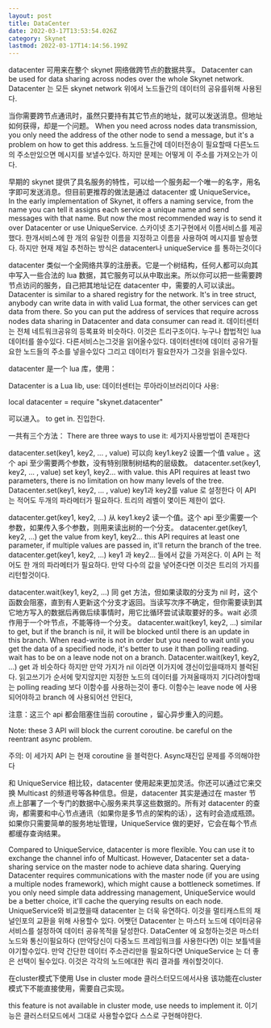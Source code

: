 ```yaml
---
layout: post
title: DataCenter
date: 2022-03-17T13:53:54.026Z
category: Skynet
lastmod: 2022-03-17T14:14:56.199Z
---
```


datacenter 可用来在整个 skynet 网络做跨节点的数据共享。
Datacenter can be used for data sharing across nodes over the whole Skynet network.
Datacenter 는 모든 skynet network 위에서 노드들간의 데이터의 공유를위해 사용된다.

当你需要跨节点通讯时，虽然只要持有其它节点的地址，就可以发送消息。但地址如何获得，却是一个问题。
When you need across nodes data transmission, you only need the address of the other node to send a message, but it's a problem on how to get this address.
노드들간에 데이터전송이 필요할때 다른노드의 주소만있으면 메시지를 보낼수있다. 하지만 문제는 어떻게 이 주소를 가져오는가 이다. 

早期的 skynet 提供了具名服务的特性，可以给一个服务起一个唯一的名字，用名字即可发送消息。但目前更推荐的做法是通过 datacenter 或 UniqueService。
In the early implementation of Skynet, it offers a naming service, from the name you can tell it assigns each service a unique name and send messages with that name. But now the most recommended way is to send it over Datacenter or use UniqueService.
스카이넷 초기구현에서 이름서비스를 제공했다. 한개서비스에 한 개의 유일한 이름을 지정하고 이름을 사용하여 메시지를 발송했다. 하지만 현재 제일 추천하는 방식은 datacenter나 uniqueService 를 통하는것이다

datacenter 类似一个全网络共享的注册表。它是一个树结构，任何人都可以向其中写入一些合法的 lua 数据，其它服务可以从中取出来。所以你可以把一些需要跨节点访问的服务，自己把其地址记在 datacenter 中，需要的人可以读出。
Datacenter is similar to a shared registry for the network. It's in tree struct, anybody can write data in with valid Lua format, the other services can get data from there. So you can put the address of services that require across nodes data sharing in Datacenter and data consumer can read it.
데이터센터는 전체 네트워크공유의 등록표와 비슷하다. 이것은 트리구조이다. 누구나 합법적인 lua데이터를 쓸수있다. 다른서비스는그것을 읽어올수있다. 데이터센터에 데이터 공유가필요한 노드들의 주소를 넣을수있다 그리고 데이터가 필요한자가 그것을 읽을수있다.

datacenter 是一个 lua 库，使用：

Datacenter is a Lua lib, use:
데이터센터는 루아라이브러리이다 사용:

local datacenter = require "skynet.datacenter"




可以进入。
to get in.
진입한다.

一共有三个方法：
There are three ways to use it:
세가지사용방법이 존재한다

datacenter.set(key1, key2, ... , value) 可以向 key1.key2 设置一个值 value 。这个 api 至少需要两个参数，没有特别限制树结构的层级数。
datacenter.set(key1, key2, ... , value) set key1, key2... with value. this API requires at least two parameters, there is no limitation on how many levels of the tree.
Datacenter.set(key1, key2, … , value) key1과 key2를 value 로 설정한다 이 API 는 적어도 두개의 파라메터가 필요하다. 트리의 레벨이 몇이든 제한이 없다.

datacenter.get(key1, key2, ...) 从 key1.key2 读一个值。这个 api 至少需要一个参数，如果传入多个参数，则用来读出树的一个分支。
datacenter.get(key1, key2, ...) get the value from key1, key2... this API requires at least one parameter, if multiple values are passed in, it'll return the branch of the tree.
datacenter.get(key1, key2, …) key1 과 key2… 들에서 값을 가져온다. 이 API 는 적어도 한 개의 파라메터가 필요하다. 만약 다수의 값을 넣어준다면 이것은 트리의 가지를 리턴할것이다.



datacenter.wait(key1, key2, ...) 同 get 方法，但如果读取的分支为 nil 时，这个函数会阻塞，直到有人更新这个分支才返回。当读写次序不确定，但你需要读到其它地方写入的数据后再做后续事情时，用它比循环尝试读取要好的多。wait 必须作用于一个叶节点，不能等待一个分支。
datacenter.wait(key1, key2, ...) similar to get, but if the branch is nil, it will be blocked until there is an update in this branch. When read-write is not in order but you need to wait until you get the data of a specified node, it's better to use it than polling reading. wait has to be on a leave node not on a branch.
Datacenter.wait(key1, key2, …) get 과 비슷하다 하지만 만약 가지가 nil 이라면 이가지에 갱신이있을때까지 블럭된다. 읽고쓰기가 순서에 맞지않지만 지정한 노드의 데이터를 가져올때까지 기다려야할때는 polling reading 보다 이함수를 사용하는것이 좋다. 이함수는 leave node 에 사용되어야하고 branch 에 사용되어선 안된다,


注意：这三个 api 都会阻塞住当前 coroutine ，留心异步重入的问题。

Note: these 3 API will block the current coroutine. be careful on the reentrant async problem.

주의: 이 세가지 API 는 현재 coroutine 을 블럭한다. Async재진입 문제를 주의해야한다

和 UniqueService 相比较，datacenter 使用起来更加灵活。你还可以通过它来交换 Multicast 的频道号等各种信息。但是，datacenter 其实是通过在 master 节点上部署了一个专门的数据中心服务来共享这些数据的。所有对 datacenter 的查询，都需要和中心节点通讯（如果你是多节点的架构的话），这有时会造成瓶颈。如果你只需要简单的服务地址管理，UniqueService 做的更好，它会在每个节点都缓存查询结果。

Compared to UniqueService, datacenter is more flexible. You can use it to exchange the channel info of Multicast. However, Datacenter set a data-sharing service on the master node to achieve data sharing. Querying Datacenter requires communications with the master node (if you are using a multiple nodes framework), which might cause a bottleneck sometimes. If you only need simple data addressing management, UniqueService would be a better choice, it'll cache the querying results on each node.
UniqueService와 비교했을때 datacenter 는 더욱 유연하다. 이것을 멀티캐스트의 채널인포의 교환을 위해 사용할수 있다. 어쨋던 Datacenter 는 마스터 노드에 데이터공유 서비스를 설정하여 데이터 공유목적을 달성한다. DataCenter 에 요청하는것은 마스터노드와 통신이필요하다 (만약당신이 다중노드 프레임워크를 사용한다면) 이는 보틀넥을 야기할수있다.  만약 간단한 데이터 주소관리만을 필요하다면 UniqueService 는 더 좋은 선택이 될수있다. 이것은 각각의 노드에대한 쿼리 결과를 캐쉬할것이다.

在cluster模式下使用 Use in cluster mode
클러스터모드에서사용
该功能在cluster模式下不能直接使用，需要自己实现。

this feature is not available in cluster mode, use needs to implement it.
이기능은 클러스터모드에서 그대로 사용할수없다 스스로 구현해야한다.




